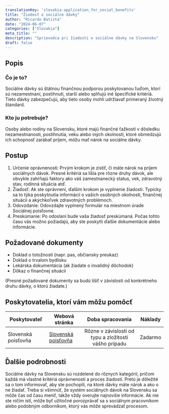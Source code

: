 ```yaml
---
translationKey: 'slovakia-application_for_social_benefits'
title: "Žiadosť o sociálne dávky"
author: "Ricardo Batista"
date: "2024-06-07"
categories: ["Slovakia"]
meta_title: ""
description: "Sprievodca pri žiadosti o sociálne dávky na Slovensku"
draft: false
---
```


## Popis
### Čo je to?
Sociálne dávky sú štátnou finančnou podporou poskytovanou ľuďom, ktorí sú nezamestnaní, postihnutí, starší alebo splňujú iné špecifické kritériá. Tieto dávky zabezpečujú, aby tieto osoby mohli udržiavať primeraný životný štandard.

### Kto ju potrebuje?
Osoby alebo rodiny na Slovensku, ktoré majú finančné ťažkosti v dôsledku nezamestnanosti, postihnutia, veku alebo iných okolností, ktoré obmedzujú ich schopnosť zarábať príjem, môžu mať nárok na sociálne dávky.

## Postup
1. Určenie oprávnenosti: Prvým krokom je zistiť, či máte nárok na príjem sociálnych dávok. Presné kritériá sa líšia pre rôzne druhy dávok, ale obvykle zahŕňajú faktory ako váš zamestnanecký status, vek, zdravotný stav, rodinná situácia atď.
2. Žiadosť: Ak ste oprávnení, ďalším krokom je vyplnenie žiadosti. Typicky sa to týka poskytnutia informácií o vašich osobných okolnosti, finančnej situácii a akýchkoľvek zdravotných problémoch.
3. Odovzdanie: Odovzdajte vyplnený formulár na miestnom úrade Sociálnej poisťovne.
4. Preskúmanie: Po odoslaní bude vaša žiadosť preskúmaná. Počas tohto času vás možno požiadajú, aby ste poskytli ďalšie dokumentácie alebo informácie.

## Požadované dokumenty
- Doklad o totožnosti (napr. pas, občiansky preukaz)
- Doklad o trvalom bydlisku
- Lekárska dokumentácia (ak žiadate o invalidný dôchodok)
- Dôkaz o finančnej situácii

(Presné požadované dokumenty sa budú líšiť v závislosti od konkrétneho druhu dávky, o ktorú žiadate.)

## Poskytovatelia, ktorí vám môžu pomôcť

| Poskytovateľ        |     Webová stránka                  |     Doba spracovania    |       Náklady      |
| --------------- | ---------------              |  :-------------: | :-------------: |
| Slovenská poisťovňa      |  [Slovenská poisťovňa](https://www.socpoist.sk/)       |      Rôzne v závislosti od typu a zložitosti vášho prípadu |        Zadarmo       |

## Ďalšie podrobnosti
Sociálne dávky na Slovensku sú rozdelené do rôznych kategórií, pričom každá má vlastné kritériá oprávnenosti a proces žiadosti. Preto je dôležité sa o tom informovať, aby ste pochopili, na ktoré dávky máte nárok a ako o ne žiadať. Treba si všimnúť, že systém sociálnych dávok na Slovensku sa môže čas od času meniť, takže vždy overujte najnovšie informácie. Ak nie ste ničím istí, môže byť užitočné porozprávať sa s sociálnym pracovníkom alebo podobným odborníkom, ktorý vás môže sprevádzať procesom.